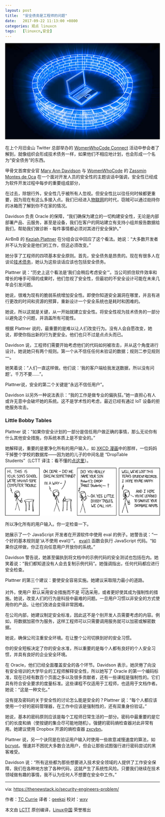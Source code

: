 ```yaml
---
layout: post
title:	"安全债务是工程师的问题"
date:	2017-09-22 11:13:00 +0800 
categories:	观点 linuxcn 
tags:	[linuxcn,安全]
---
```



![](/Asserts/Images/album/201709/22/111321f3lklgc5v35no700.jpeg)


在上个月旧金山 Twitter 总部举办的 [WomenWhoCode Connect](http://connect2017.womenwhocode.com/) 活动中参会者了解到，就像组织会形成技术债务一样，如果他们不相应地计划，也会形成一个名为“安全债务”的东西。


甲骨文首席安全官 [Mary Ann Davidson](https://www.linkedin.com/in/mary-ann-davidson-235ba/) 与 [WomenWhoCode](https://www.womenwhocode.com/) 的 [Zassmin Montes de Oca](https://www.linkedin.com/in/zassmin/) 在一个面对开发人员的安全性的主题谈话中强调，安全性已经成为软件开发过程中每步的重要组成部分，


在过去，除银行外，安全性几乎被所有人忽视。但安全性比以往任何时候都更重要，因为现在有这么多接入点。我们已经进入[物联网](https://www.thenewstack.io/tag/Internet-of-Things)的时代，窃贼可以通过劫持你的冰箱而了解到你不在家的情况。


Davidson 负责 Oracle 的保障，“我们确保为建立的一切构建安全性，无论是内部部署产品、云服务，甚至是设备，我们在客户的网站建立有支持小组并报告数据给我们，帮助我们做诊断 - 每件事情都必须对其进行安全保护。”


 


AirBnB 的 [Keziah Plattner](https://twitter.com/ittskeziah) 在分组会议中回应了这个看法。她说：“大多数开发者并不认为安全是他们的工作，但这必须改变。”


她分享了工程师的四项基本安全原则。首先，安全债务是昂贵的。现在有很多人在谈论[技术债务](https://martinfowler.com/bliki/TechnicalDebt.html)，她认为这些谈话应该也包括安全债务。


Plattner 说：“历史上这个看法是‘我们会稍后考虑安全’”。当公司抓住软件效率和增长的唾手可得的成果时，他们忽视了安全性，但最初的不安全设计可能在未来几年会引发问题。


她说，很难为现有的脆弱系统增加安全性。即使你知道安全漏洞在哪里，并且有进行更改的时间和资源的预算，重新设计一个安全系统也是耗时和困难的。


她说，所以这就是关键，从一开始就建立安全性。将安全性视为技术债务的一部分以避免这个问题，并涵盖所有可能性。


根据 Plattner 说的，最重要的是难以让人们改变行为。没有人会自愿改变，她说，即使你指出新的行为更安全。他们也只不过是点点头而已。


Davidson 说，工程师们需要开始考虑他们的代码如何被攻击，并从这个角度进行设计。她说她只有两个规则。第一个从不信任任何未验证的数据；规则二参见规则一。


她笑着说：“人们一直这样做。他们说：‘我的客户端给我发送数据，所以没有问题’。千万不要……”。


Plattner说，安全的第二个关键是“永远不信任用户”。


Davidson 以另外一种说法表示：“我的工作是做专业的偏执狂。”她一直担心有人或许无意中会破坏她的系统。这不是学术性的考虑，最近已经有通过 IoT 设备的拒绝服务攻击。


### Little Bobby Tables


Plattner 说：“如果你安全计划的一部分是信任用户做正确的事情，那么无论你有什么其他安全措施，你系统本质上是不安全的。”


她解释说，重要的是要净化所有的用户输入，如 [XKCD 漫画](https://xkcd.com/327/)中的那样，一位妈妈干掉整个学校的数据库——因为她的儿子的中间名是 “DropTable Students”（LCTT 译注：看不懂的[点这里](https://www.explainxkcd.com/wiki/index.php/Little_Bobby_Tables)）。


![](/Asserts/Images/album/201709/22/111355qgddnktdgn6gnmmj.png)


所以净化所有的用户输入。你一定检查一下。


她展示了一个 JavaScript 开发者在开源软件中使用 eval 的例子。她警告说：“一个好的基本规则是‘从不使用 eval()’”。 [eval()](https://developer.mozilla.org/en-US/docs/Web/JavaScript/Reference/Global_Objects/eval) 函数会执行 JavaScript 代码。“如果你这样做，你正在向任意用户开放你的系统。”


Davidson 警告说，她甚至偏执到将文档中的示例代码的安全测试也包括在内。她笑着说：“我们都知道没有人会去复制示例代码”。她强调指出，任何代码都应进行安全检查。


Plattner 的第三个建议：要使安全容易实施。她建议采取阻力最小的道路。


对外，使用户<ruby> 默认采用 <rt>  option out </rt></ruby>安全措施而不是<ruby> 可选采用 <rt>  option in </rt></ruby>，或者更好使其成为强制性的措施。她说，改变人们的行为是科技中最难的问题。一旦用户习惯以非安全的方式使用你的产品，让他们改进会变得非常困难。


在公司内部，她建议制定安全标准，因此这不是个别开发人员需要考虑的内容。例如，将数据加密作为服务，这样工程师可以只需要调用服务就可以加密或解密数据。


她说，确保公司注重安全环境。在让整个公司切换到好的安全习惯。


你的安全短板决定了你的安全水准，所以重要的是每个人都有良好的个人安全习惯，并具有良好的企业安全环境。


在 Oracle，他们已经全面覆盖安全的各个环节。Davidson 表示，她厌倦了向没有安全培训的大学毕业的工程师解释安全性，所以她写了 Oracle 的第一个编码标准，现在已经有数百个页面之多以及很多贡献者，还有一些课程是强制性的。它们具有符合安全要求的度量标准。这些课程不仅适用于工程师，也适用于文档作者。她说：“这是一种文化。”


没有提及密码的关于安全性的讨论怎么能是安全的？Plattner 说：“每个人都应该使用一个好的密码管理器，在工作中应该是强制性的，还有双重身份验证。”


她说，基本的密码原则应该是每个工程师日常生活的一部分。密码中最重要的是它们的长度和熵（使按键的集合尽可能地随机）。强健的密码熵检查器对此非常有用。她建议使用 Dropbox 开源的熵检查器 [zxcvbn](https://blogs.dropbox.com/tech/2012/04/zxcvbn-realistic-password-strength-estimation/)。


Plattner 说，另一个诀窍是在验证用户输入时使用一些故意减慢速度的算法，如 [bcrypt](https://en.wikipedia.org/wiki/Bcrypt)。慢速并不困扰大多数合法用户，但会让那些试图强行进行密码尝试的黑客难受。


Davidson 说：“所有这些都为那些想要进入技术安全领域的人提供了工作安全保障，我们在各种地方放了各种代码，这就产生了系统性风险。只要我们继续在技术领域做有趣的事情，我不认为任何人不想要在安全中工作。”




---


via: <https://thenewstack.io/security-engineers-problem/>


作者：[TC Currie](https://thenewstack.io/author/tc/) 译者：[geekpi](https://github.com/geekpi) 校对：[wxy](https://github.com/wxy)


本文由 [LCTT](https://github.com/LCTT/TranslateProject) 原创编译，[Linux中国](https://linux.cn/) 荣誉推出
